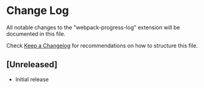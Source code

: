 # Change Log
All notable changes to the "webpack-progress-log" extension will be documented in this file.

Check [Keep a Changelog](http://keepachangelog.com/) for recommendations on how to structure this file.

## [Unreleased]
- Initial release